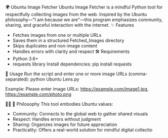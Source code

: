 🌍 Ubuntu Image Fetcher
Ubuntu Image Fetcher is a mindful Python tool for respectfully collecting images from the web. Inspired by the Ubuntu philosophy—"I am because we are"—this program emphasizes community, sharing, and graceful interaction with the internet.
✨ Features
- Fetches images from one or multiple URLs
- Saves them in a structured Fetched_Images directory
- Skips duplicates and non-image content
- Handles errors with clarity and respect
🛠 Requirements
- Python 3.6+
- requests library
Install dependencies:
pip install requests


🚀 Usage
Run the script and enter one or more image URLs (comma-separated):
python Ubuntu Lens.py


Example:
Please enter image URLs: https://example.com/image1.jpg, https://example.com/photo.png


🧘 Philosophy
This tool embodies Ubuntu values:
- Community: Connects to the global web to gather shared visuals
- Respect: Handles errors without judgment
- Sharing: Organizes images for future appreciation
- Practicality: Offers a real-world solution for mindful digital collectio
